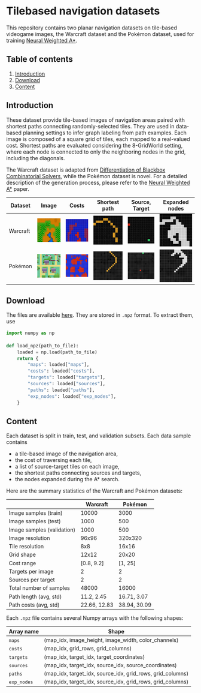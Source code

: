 # Tilebased navigation datasets

This repository contains two planar navigation datasets on tile-based videogame images, the Warcraft dataset and the Pokémon dataset, used for training [Neural Weighted A*](TODO).

## Table of contents

1. [Introduction](#introduction)
2. [Download](#download)
3. [Content](#content)

## Introduction

These dataset provide tile-based images of navigation areas paired with shortest paths connecting randomly-selected tiles. They are used in data-based planning settings to infer graph labeling from path examples. Each image is composed of a square grid of tiles, each mapped to a real-valued cost. Shortest paths are evaluated considering the 8-GridWorld setting, where each node is connected to only the neighboring nodes in the grid, including the diagonals. 

The Warcraft dataset is adapted from [Differentiation of Blackbox Combinatorial Solvers](https://github.com/martius-lab/blackbox-backprop), while the Pokémon dataset is novel. For a detailed description of the generation process, please refer to the [Neural Weighted A*](TODO) paper.

|**Dataset**|**Image**|**Costs**|**Shortest path**|**Source, Target**|**Expanded nodes**|
|---|:---:|:---:|:---:|:---:|:---:|
|Warcraft|![](samples/warcraft_map_sample.png)|![](samples/warcraft_cost_sample.png)|![](samples/warcraft_path_sample.png)|![](samples/warcraft_st_sample.png)|![](samples/warcraft_exp_nodes_sample.png)|
|Pokémon|![](samples/pkmn_map_sample.png)|![](samples/pkmn_cost_sample.png)|![](samples/pkmn_path_sample.png)|![](samples/pkmn_st_sample.png)|![](samples/pkmn_exp_nodes_sample.png)|

## Download

The files are available [here](https://github.com/archettialberto/tilebased_navigation_datasets). They are stored in `.npz` format. To extract them, use

```python
import numpy as np

def load_npz(path_to_file):
    loaded = np.load(path_to_file)
    return {
        "maps": loaded["maps"],
        "costs": loaded["costs"],
        "targets": loaded["targets"],
        "sources": loaded["sources"],
        "paths": loaded["paths"],
        "exp_nodes": loaded["exp_nodes"],
    }
```

## Content 

Each dataset is split in train, test, and validation subsets. Each data sample contains

* a tile-based image of the navigation area,
* the cost of traversing each tile,
* a list of source-target tiles on each image,
* the shortest paths connecting sources and targets,
* the nodes expanded during the A* search.

Here are the summary statistics of the Warcraft and Pokémon datasets:

||**Warcraft**|**Pokémon**|
|---|---|---|
|Image samples (train)|10000|3000|
|Image samples (test)|1000|500|
|Image samples (validation)|1000|500|
|Image resolution|96x96|320x320|
|Tile resolution|8x8|16x16|
|Grid shape|12x12|20x20|
|Cost range|[0.8, 9.2]|[1, 25]|
|Targets per image|2|2|
|Sources per target|2|2|
|Total number of samples|48000|16000|
|Path length (avg, std)|11.2, 2.45|16.71, 3.07|
|Path costs (avg, std)|22.66, 12.83|38.94, 30.09|

Each `.npz` file contains several Numpy arrays with the following shapes:

|**Array name**|**Shape**|
|---|---|
|`maps`|(map_idx, image_height, image_width, color_channels)|
|`costs`|(map_idx, grid_rows, grid_columns)|
|`targets`|(map_idx, target_idx, target_coordinates)|
|`sources`|(map_idx, target_idx, source_idx, source_coordinates)|
|`paths`|(map_idx, target_idx, source_idx, grid_rows, grid_columns)|
|`exp_nodes`|(map_idx, target_idx, source_idx, grid_rows, grid_columns)|
